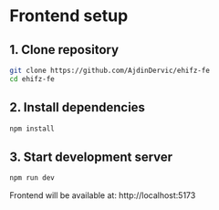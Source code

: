 # Frontend setup

## 1. Clone repository
```bash
git clone https://github.com/AjdinDervic/ehifz-fe
cd ehifz-fe
```
## 2. Install dependencies
```bash
npm install
```

## 3. Start development server
```bash
npm run dev
```

Frontend will be available at:
http://localhost:5173

